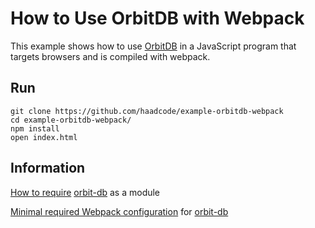 # How to Use OrbitDB with Webpack

This example shows how to use [OrbitDB](https://github.com/orbitdb/orbit-db) in a JavaScript program that targets browsers and is compiled with webpack.

## Run

```
git clone https://github.com/haadcode/example-orbitdb-webpack
cd example-orbitdb-webpack/
npm install
open index.html
```

## Information

[How to require](https://github.com/haadcode/example-orbitdb-webpack/blob/master/src/index.js) [orbit-db](https://www.npmjs.com/package/orbit-db) as a module

[Minimal required Webpack configuration](https://github.com/haadcode/example-orbitdb-webpack/blob/master/webpack.config.js) for [orbit-db](https://www.npmjs.com/package/orbit-db)
